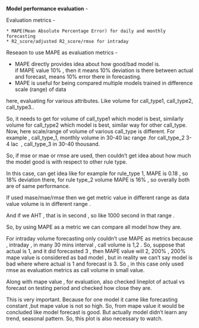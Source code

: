 ﻿**Model performance evaluation** - 

 Evaluation metrics  - 
 
    * MAPE(Mean Absolute Percentage Error) for daily and monthly forecasting  
    * R2_score/adjusted R2_score/rmse for intraday 

 Reseaon to use MAPE as evaluation metrics - 

   * MAPE directly provides idea about how good/bad model is.  
     if MAPE value 10% , then it means 10% deviation is there between actual and forecast, means 10% error there in 
     forecasting.
   * MAPE is useful for being compared multiple models trained in difference scale (range) of data 

here, evaluating for various attributes. Like volume for call_type1, call_type2, call_type3..

So, it needs to get for volume of call_type1 which model is best, similarly volume for call_type2 which model is best, similar way for other call_type. Now, here scale/range of volume of various call_type is different. For example , call_type_1, monthly volume in 30-40 lac range .for call_type_2 3-4 lac  , call_type_3 in 30-40 thousand. 

So, if mse or mae or rmse are used, then couldn’t get idea about how much the model good is with respect to other rule type. 

In this case, can get idea like for example for rule_type 1, MAPE is 0.18 , so 18% deviation there, for rule type_2 volume MAPE is 16% , so overally both are of same performance. 

If used mase/mae/rmse then we get metric value in different range as data value volume is in different range . 

And if we AHT , that is in second , so like 1000 second in that range . 

So, by using MAPE as a metric we can compare all model how they are. 



For intraday volume forecasting only couldn’t use MAPE as metrics because , intraday , in many 30 mins interval , call volume is 1,2 . So, suppose that actual is 1, and it did forecasted 3 , then MAPE value will 2, 200% , 200% mape value is considered as bad model , but in reality we can’t say model is bad where where actual is 1 and forecast is 3. So , in this case only used rmse as evaluation metrics as call volume in small value. 

Along with mape value , for evaluation, also checked lineplot of actual vs forecast on testing period and checked how close they are.

This is very important. Because for one model it came like forecasting constant ,but mape value is not so high. So, from mape value it would be concluded like model forecast is good. But actually model didn’t learn any trend, seasonal pattern. So, this plot is also necessary to watch. 



